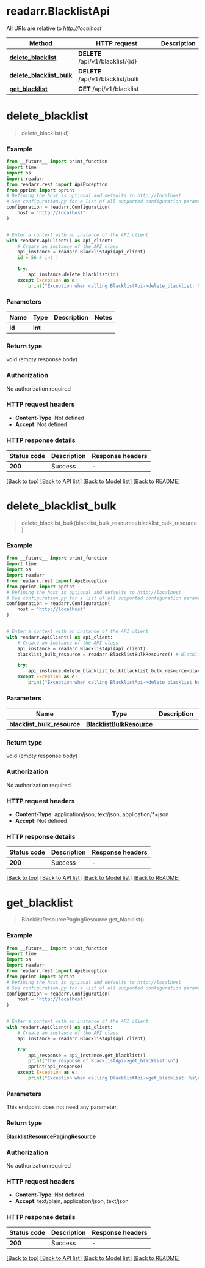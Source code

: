 # readarr.BlacklistApi

All URIs are relative to *http://localhost*

Method | HTTP request | Description
------------- | ------------- | -------------
[**delete_blacklist**](BlacklistApi.md#delete_blacklist) | **DELETE** /api/v1/blacklist/{id} | 
[**delete_blacklist_bulk**](BlacklistApi.md#delete_blacklist_bulk) | **DELETE** /api/v1/blacklist/bulk | 
[**get_blacklist**](BlacklistApi.md#get_blacklist) | **GET** /api/v1/blacklist | 


# **delete_blacklist**
> delete_blacklist(id)



### Example

```python
from __future__ import print_function
import time
import os
import readarr
from readarr.rest import ApiException
from pprint import pprint
# Defining the host is optional and defaults to http://localhost
# See configuration.py for a list of all supported configuration parameters.
configuration = readarr.Configuration(
    host = "http://localhost"
)


# Enter a context with an instance of the API client
with readarr.ApiClient() as api_client:
    # Create an instance of the API class
    api_instance = readarr.BlacklistApi(api_client)
    id = 56 # int | 

    try:
        api_instance.delete_blacklist(id)
    except Exception as e:
        print("Exception when calling BlacklistApi->delete_blacklist: %s\n" % e)
```

### Parameters

Name | Type | Description  | Notes
------------- | ------------- | ------------- | -------------
 **id** | **int**|  | 

### Return type

void (empty response body)

### Authorization

No authorization required

### HTTP request headers

 - **Content-Type**: Not defined
 - **Accept**: Not defined

### HTTP response details
| Status code | Description | Response headers |
|-------------|-------------|------------------|
**200** | Success |  -  |

[[Back to top]](#) [[Back to API list]](../README.md#documentation-for-api-endpoints) [[Back to Model list]](../README.md#documentation-for-models) [[Back to README]](../README.md)

# **delete_blacklist_bulk**
> delete_blacklist_bulk(blacklist_bulk_resource=blacklist_bulk_resource)



### Example

```python
from __future__ import print_function
import time
import os
import readarr
from readarr.rest import ApiException
from pprint import pprint
# Defining the host is optional and defaults to http://localhost
# See configuration.py for a list of all supported configuration parameters.
configuration = readarr.Configuration(
    host = "http://localhost"
)


# Enter a context with an instance of the API client
with readarr.ApiClient() as api_client:
    # Create an instance of the API class
    api_instance = readarr.BlacklistApi(api_client)
    blacklist_bulk_resource = readarr.BlacklistBulkResource() # BlacklistBulkResource |  (optional)

    try:
        api_instance.delete_blacklist_bulk(blacklist_bulk_resource=blacklist_bulk_resource)
    except Exception as e:
        print("Exception when calling BlacklistApi->delete_blacklist_bulk: %s\n" % e)
```

### Parameters

Name | Type | Description  | Notes
------------- | ------------- | ------------- | -------------
 **blacklist_bulk_resource** | [**BlacklistBulkResource**](BlacklistBulkResource.md)|  | [optional] 

### Return type

void (empty response body)

### Authorization

No authorization required

### HTTP request headers

 - **Content-Type**: application/json, text/json, application/*+json
 - **Accept**: Not defined

### HTTP response details
| Status code | Description | Response headers |
|-------------|-------------|------------------|
**200** | Success |  -  |

[[Back to top]](#) [[Back to API list]](../README.md#documentation-for-api-endpoints) [[Back to Model list]](../README.md#documentation-for-models) [[Back to README]](../README.md)

# **get_blacklist**
> BlacklistResourcePagingResource get_blacklist()



### Example

```python
from __future__ import print_function
import time
import os
import readarr
from readarr.rest import ApiException
from pprint import pprint
# Defining the host is optional and defaults to http://localhost
# See configuration.py for a list of all supported configuration parameters.
configuration = readarr.Configuration(
    host = "http://localhost"
)


# Enter a context with an instance of the API client
with readarr.ApiClient() as api_client:
    # Create an instance of the API class
    api_instance = readarr.BlacklistApi(api_client)

    try:
        api_response = api_instance.get_blacklist()
        print("The response of BlacklistApi->get_blacklist:\n")
        pprint(api_response)
    except Exception as e:
        print("Exception when calling BlacklistApi->get_blacklist: %s\n" % e)
```

### Parameters
This endpoint does not need any parameter.

### Return type

[**BlacklistResourcePagingResource**](BlacklistResourcePagingResource.md)

### Authorization

No authorization required

### HTTP request headers

 - **Content-Type**: Not defined
 - **Accept**: text/plain, application/json, text/json

### HTTP response details
| Status code | Description | Response headers |
|-------------|-------------|------------------|
**200** | Success |  -  |

[[Back to top]](#) [[Back to API list]](../README.md#documentation-for-api-endpoints) [[Back to Model list]](../README.md#documentation-for-models) [[Back to README]](../README.md)

